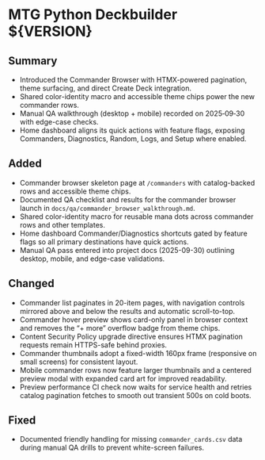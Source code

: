 # MTG Python Deckbuilder ${VERSION}

## Summary
- Introduced the Commander Browser with HTMX-powered pagination, theme surfacing, and direct Create Deck integration.
- Shared color-identity macro and accessible theme chips power the new commander rows.
- Manual QA walkthrough (desktop + mobile) recorded on 2025‑09‑30 with edge-case checks.
- Home dashboard aligns its quick actions with feature flags, exposing Commanders, Diagnostics, Random, Logs, and Setup where enabled.

## Added
- Commander browser skeleton page at `/commanders` with catalog-backed rows and accessible theme chips.
- Documented QA checklist and results for the commander browser launch in `docs/qa/commander_browser_walkthrough.md`.
- Shared color-identity macro for reusable mana dots across commander rows and other templates.
- Home dashboard Commander/Diagnostics shortcuts gated by feature flags so all primary destinations have quick actions.
- Manual QA pass entered into project docs (2025-09-30) outlining desktop, mobile, and edge-case validations.

## Changed
- Commander list paginates in 20-item pages, with navigation controls mirrored above and below the results and automatic scroll-to-top.
- Commander hover preview shows card-only panel in browser context and removes the “+ more” overflow badge from theme chips.
- Content Security Policy upgrade directive ensures HTMX pagination requests remain HTTPS-safe behind proxies.
- Commander thumbnails adopt a fixed-width 160px frame (responsive on small screens) for consistent layout.
- Mobile commander rows now feature larger thumbnails and a centered preview modal with expanded card art for improved readability.
- Preview performance CI check now waits for service health and retries catalog pagination fetches to smooth out transient 500s on cold boots.

## Fixed
- Documented friendly handling for missing `commander_cards.csv` data during manual QA drills to prevent white-screen failures.